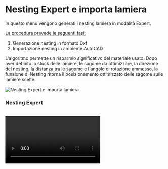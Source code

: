 # Nesting Expert e importa lamiera

In questo menu vengono generati i nesting lamiera in modalità Expert.

<u>La procedura prevede le seguenti fasi:</u>

1. Generazione nesting in formato Dxf
2. Importazione nesting in ambiente AutoCAD

L'algoritmo permette un risparmio significativo del materiale usato. Dopo aver definito lo stock delle lamiere, le sagome da ottimizzare, la direzione del nesting, la distanza tra le sagome e l'angolo di rotazione ammesso, la funzione di Nesting ritorna il posizionamento ottimizzato delle sagome sulle lamiere scelte.

![Nesting Expert e importa lamiera](/taglio/nesting-expert-e-importa-lamiera.png)

### Nesting Expert

<br />

<video controls>
    <source src="/taglio/nesting-expert.mp4" type="video/mp4">
</video>
